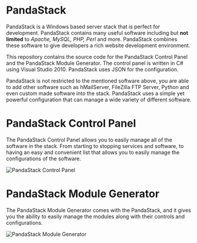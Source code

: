 PandaStack
==========

PandaStack is a Windows based server stack that is perfect for development. PandaStack contains many useful software including but **not limited** to *Apache, MySQL, PHP, Perl* and more. PandaStack combines these software to give developers a rich website development environment.

This repository contains the source code for the PandaStack Control Panel and the PandaStack Module Generator. The control panel is written in C# using Visual Studio 2010. PandaStack uses JSON for the configuration.

PandaStack is not restricted to the mentioned software above, you are able to add other software such as hMailServer, FileZilla FTP Server, Python and even custom made software into the stack. PandaStack uses a simple yet powerful configuration that can manage a wide variety of different software.

PandaStack Control Panel
==========

The PandaStack Control Panel allows you to easily manage all of the software in the stack. From starting to stopping services and software, to having an easy and convenient list that allows you to easily manage the configurations of the software.

![PandaStack Control Panel](http://i.imgur.com/rAFDuIQ.png)

PandaStack Module Generator
==========

The PandaStack Module Generator comes with the PandaStack, and it gives you the ability to easily manage the modules along with their controls and configurations.

![PandaStack Module Generator](http://i.imgur.com/o83TAGB.png)
